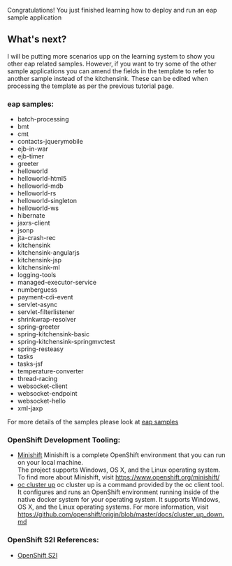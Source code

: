 Congratulations!  You just finished learning how to deploy and run an eap sample application

## What's next?

I will be putting more scenarios upp on the learning system to show you other eap related samples. 
However, if you want to try some of the other sample applications you can amend the fields in the template to refer to 
another sample instead of the kitchensink. These can be edited when processing the template as per the previous tutorial page.

### eap samples:
* batch-processing
* bmt
* cmt
* contacts-jquerymobile
* ejb-in-war
* ejb-timer
* greeter
* helloworld
* helloworld-html5
* helloworld-mdb
* helloworld-rs
* helloworld-singleton
* helloworld-ws
* hibernate
* jaxrs-client
* jsonp
* jta-crash-rec
* kitchensink
* kitchensink-angularjs
* kitchensink-jsp
* kitchensink-ml
* logging-tools
* managed-executor-service
* numberguess
* payment-cdi-event
* servlet-async
* servlet-filterlistener
* shrinkwrap-resolver
* spring-greeter
* spring-kitchensink-basic
* spring-kitchensink-springmvctest
* spring-resteasy
* tasks
* tasks-jsf
* temperature-converter
* thread-racing
* websocket-client
* websocket-endpoint
* websocket-hello
* xml-jaxp

For more details of the samples please look at [eap samples](https://github.com/jboss-developer/jboss-eap-quickstarts/)

### OpenShift Development Tooling:
* [Minishift](https://www.openshift.org/minishift/)
  Minishift is a complete OpenShift environment that you can run on your local machine.  
  The project supports Windows, OS X, and the Linux operating system.  To find more about Minishift, visit https://www.openshift.org/minishift/ 
* [oc cluster up](https://github.com/openshift/origin/blob/master/docs/cluster_up_down.md)
  oc cluster up is a command provided by the oc client tool.  It configures and runs an OpenShift environment 
  running inside of the native docker system for your operating system.  It supports Windows, OS X, and the Linux operating systems.  For more information, 
  visit https://github.com/openshift/origin/blob/master/docs/cluster_up_down.md

### OpenShift S2I References:
* [OpenShift S2I](https://docs.openshift.com/container-platform/3.5/dev_guide/migrating_applications/S2I_tool.html)
